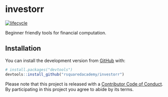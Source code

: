 
<!-- README.md is generated from README.Rmd. Please edit that file -->
investorr
=========

[![lifecycle](https://img.shields.io/badge/lifecycle-experimental-orange.svg)](https://www.tidyverse.org/lifecycle/#experimental)

Beginner friendly tools for financial computation.

Installation
------------

You can install the development version from [GitHub](https://github.com/) with:

``` r
# install.packages("devtools")
devtools::install_github("rsquaredacademy/investorr")
```

Please note that this project is released with a [Contributor Code of Conduct](CODE_OF_CONDUCT.md). By participating in this project you agree to abide by its terms.

